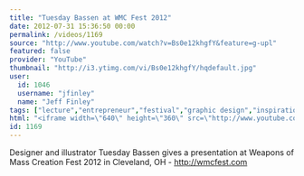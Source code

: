 ```yaml
---
title: "Tuesday Bassen at WMC Fest 2012"
date: 2012-07-31 15:36:50 00:00
permalink: /videos/1169
source: "http://www.youtube.com/watch?v=Bs0e12khgfY&feature=g-upl"
featured: false
provider: "YouTube"
thumbnail: "http://i3.ytimg.com/vi/Bs0e12khgfY/hqdefault.jpg"
user:
  id: 1046
  username: "jfinley"
  name: "Jeff Finley"
tags: ["lecture","entrepreneur","festival","graphic design","inspirational","design conference","wmc fest","cleveland","speaker","diy","ohio","midwest"]
html: "<iframe width=\"640\" height=\"360\" src=\"http://www.youtube.com/embed/Bs0e12khgfY?wmode=transparent&fs=1&feature=oembed\" frameborder=\"0\" allowfullscreen></iframe>"
id: 1169
---
```


Designer and illustrator Tuesday Bassen gives a presentation at Weapons of Mass Creation Fest 2012 in Cleveland, OH - http://wmcfest.com